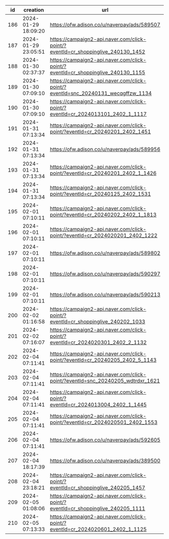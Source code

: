 | id  | creation            | url                                                                              | visit |
| --- | ------------------- | -------------------------------------------------------------------------------- | ----- |
| 186 | 2024-01-29 18:09:20 | https://ofw.adison.co/u/naverpay/ads/589507                                      |       |
| 187 | 2024-01-29 23:05:51 | https://campaign2-api.naver.com/click-point/?eventId=cr_shoppinglive_240130_1452 |       |
| 188 | 2024-01-30 02:37:37 | https://campaign2-api.naver.com/click-point/?eventId=cr_shoppinglive_240130_1155 |       |
| 189 | 2024-01-30 07:09:10 | https://campaign2-api.naver.com/click-point/?eventId=snc_20240131_wecqgffzw_1134 |       |
| 190 | 2024-01-30 07:09:10 | https://campaign2-api.naver.com/click-point/?eventId=cr_2024013101_2402_1_1117   |       |
| 191 | 2024-01-31 07:13:34 | https://campaign2-api.naver.com/click-point/?eventId=cr_20240201_2402_1451       |       |
| 192 | 2024-01-31 07:13:34 | https://ofw.adison.co/u/naverpay/ads/589956                                      |       |
| 193 | 2024-01-31 07:13:34 | https://campaign2-api.naver.com/click-point/?eventId=cr_20240201_2402_1_1426     |       |
| 194 | 2024-01-31 07:13:34 | https://campaign2-api.naver.com/click-point/?eventId=cr_20240125_2402_1531       |       |
| 195 | 2024-02-01 07:10:11 | https://campaign2-api.naver.com/click-point/?eventId=cr_20240202_2402_1_1813     |       |
| 196 | 2024-02-01 07:10:11 | https://campaign2-api.naver.com/click-point/?eventId=cr_2024020201_2402_1222     |       |
| 197 | 2024-02-01 07:10:11 | https://ofw.adison.co/u/naverpay/ads/589802                                      |       |
| 198 | 2024-02-01 07:10:11 | https://ofw.adison.co/u/naverpay/ads/590297                                      |       |
| 199 | 2024-02-01 07:10:11 | https://ofw.adison.co/u/naverpay/ads/590213                                      |       |
| 200 | 2024-02-02 01:16:58 | https://campaign2-api.naver.com/click-point/?eventId=cr_shoppinglive_240202_1033 |       |
| 201 | 2024-02-02 07:16:07 | https://campaign2-api.naver.com/click-point/?eventId=cr_2024020301_2402_2_1132   |       |
| 202 | 2024-02-04 07:11:41 | https://campaign2-api.naver.com/click-point/?eventId=cr_20240205_2402_5_1143     |       |
| 203 | 2024-02-04 07:11:41 | https://campaign2-api.naver.com/click-point/?eventId=snc_20240205_wdtrdxr_1621   |       |
| 204 | 2024-02-04 07:11:41 | https://campaign2-api.naver.com/click-point/?eventId=cr_2024013004_2402_1_1445   |       |
| 205 | 2024-02-04 07:11:41 | https://campaign2-api.naver.com/click-point/?eventId=cr_2024020501_2402_1553     |       |
| 206 | 2024-02-04 07:11:41 | https://ofw.adison.co/u/naverpay/ads/592605                                      |       |
| 207 | 2024-02-04 18:17:39 | https://ofw.adison.co/u/naverpay/ads/389500                                      |       |
| 208 | 2024-02-04 23:18:21 | https://campaign2-api.naver.com/click-point/?eventId=cr_shoppinglive_240205_1457 |       |
| 209 | 2024-02-05 01:08:06 | https://campaign2-api.naver.com/click-point/?eventId=cr_shoppinglive_240205_1111 |       |
| 210 | 2024-02-05 07:13:33 | https://campaign2-api.naver.com/click-point/?eventId=cr_2024020601_2402_1_1125   |       |
